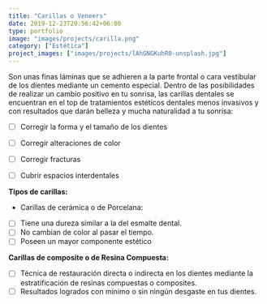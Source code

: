 ```yaml
---
title: "Carillas o Veneers"
date: 2019-12-23T20:56:42+06:00
type: portfolio
image: "images/projects/carilla.png"
category: ["Estética"]
project_images: ["images/projects/lAhGNGKuhR0-unsplash.jpg"]
---
```


Son unas finas láminas que se adhieren a la parte frontal o cara vestibular de los dientes mediante un cemento especial. Dentro de las posibilidades de realizar un cambio positivo en tu sonrisa, las carillas dentales se encuentran en el top de tratamientos estéticos dentales menos invasivos y con resultados que darán belleza y mucha naturalidad a tu sonrisa:

 - [ ] Corregir la forma y el tamaño de los dientes
 - [ ] Corregir alteraciones de color
 - [ ] Corregir fracturas
 - [ ] Cubrir espacios interdentales



**Tipos de carillas:**

 - Carillas de cerámica o de Porcelana:
 - [ ] Tiene una dureza similar a la del esmalte dental.
 - [ ] No cambian de color al pasar el tiempo.
 - [ ] Poseen un mayor componente estético

**Carillas de composite o de Resina Compuesta:**



 - [ ] Técnica de restauración directa o indirecta en los dientes mediante la estratificación de resinas compuestas o composites.
 - [ ] Resultados logrados con mínimo o sin ningún desgaste en tus dientes.
